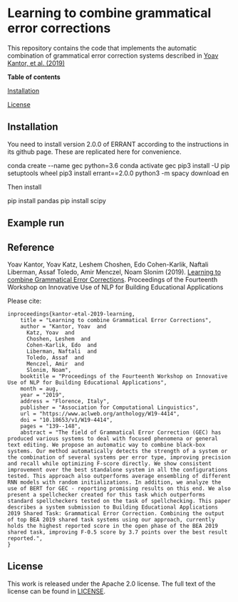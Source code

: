 # Learning to combine grammatical error corrections

This repository contains the code that implements the automatic combination of grammatical error correction systems described in [Yoav Kantor, et al. (2019)](#reference) 

**Table of contents**

[Installation](#installation)

[License](#license)

## Installation

You need to install version 2.0.0 of ERRANT according to the instructions in its github page.  These are replicated here for convenience.

conda create --name gec python=3.6
conda activate gec
pip3 install -U pip setuptools wheel
pip3 install errant==2.0.0
python3 -m spacy download en

Then install 

pip install pandas
pip install scipy
 
## Example run


## Reference
Yoav Kantor, Yoav Katz, Leshem Choshen, Edo Cohen-Karlik, Naftali Liberman, Assaf Toledo, Amir Menczel, Noam Slonim
 (2019). 
[Learning to combine Grammatical Error Corrections](https://www.aclweb.org/anthology/W19-4414/).  Proceedings of the Fourteenth Workshop on Innovative Use of NLP for Building Educational Applications 

Please cite: 
```
inproceedings{kantor-etal-2019-learning,
    title = "Learning to combine Grammatical Error Corrections",
    author = "Kantor, Yoav  and
      Katz, Yoav  and
      Choshen, Leshem  and
      Cohen-Karlik, Edo  and
      Liberman, Naftali  and
      Toledo, Assaf  and
      Menczel, Amir  and
      Slonim, Noam",
    booktitle = "Proceedings of the Fourteenth Workshop on Innovative Use of NLP for Building Educational Applications",
    month = aug,
    year = "2019",
    address = "Florence, Italy",
    publisher = "Association for Computational Linguistics",
    url = "https://www.aclweb.org/anthology/W19-4414",
    doi = "10.18653/v1/W19-4414",
    pages = "139--148",
    abstract = "The field of Grammatical Error Correction (GEC) has produced various systems to deal with focused phenomena or general text editing. We propose an automatic way to combine black-box systems. Our method automatically detects the strength of a system or the combination of several systems per error type, improving precision and recall while optimizing F-score directly. We show consistent improvement over the best standalone system in all the configurations tested. This approach also outperforms average ensembling of different RNN models with random initializations. In addition, we analyze the use of BERT for GEC - reporting promising results on this end. We also present a spellchecker created for this task which outperforms standard spellcheckers tested on the task of spellchecking. This paper describes a system submission to Building Educational Applications 2019 Shared Task: Grammatical Error Correction. Combining the output of top BEA 2019 shared task systems using our approach, currently holds the highest reported score in the open phase of the BEA 2019 shared task, improving F-0.5 score by 3.7 points over the best result reported.",
}

```

## License
This work is released under the Apache 2.0 license. The full text of the license can be found in [LICENSE](LICENSE).

